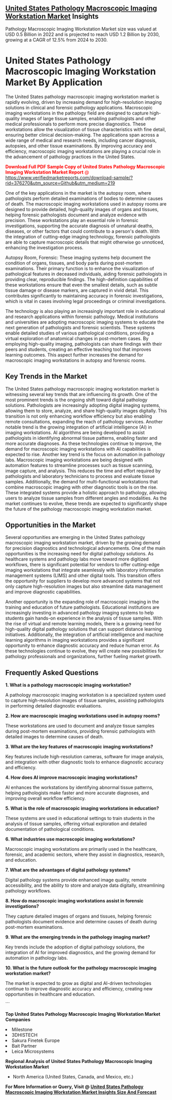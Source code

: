 <h2><a href="https://www.verifiedmarketreports.com/download-sample/?rid=376270&amp;utm_source=Github&amp;utm_medium=219" target="_blank">United States Pathology Macroscopic Imaging Workstation Market</a> Insights</h2><p>Pathology Macroscopic Imaging Workstation Market size was valued at USD 0.5 Billion in 2022 and is projected to reach USD 1.2 Billion by 2030, growing at a CAGR of 12.5% from 2024 to 2030.</p><p> <h1>United States Pathology Macroscopic Imaging Workstation Market By Application</h1> <p>The United States pathology macroscopic imaging workstation market is rapidly evolving, driven by increasing demand for high-resolution imaging solutions in clinical and forensic pathology applications. Macroscopic imaging workstations in the pathology field are designed to capture high-quality images of large tissue samples, enabling pathologists and other medical professionals to perform more precise diagnostics. These workstations allow the visualization of tissue characteristics with fine detail, ensuring better clinical decision-making. The applications span across a wide range of medical and research needs, including cancer diagnosis, autopsies, and other tissue examinations. By improving accuracy and efficiency, macroscopic imaging workstations are playing a crucial role in the advancement of pathology practices in the United States. <p><span class=""><span style="color: #ff0000;"><strong>Download Full PDF Sample Copy of United States Pathology Macroscopic Imaging Workstation Market Report</strong> @ </span><a href="https://www.verifiedmarketreports.com/download-sample/?rid=376270&amp;utm_source=Github&amp;utm_medium=219" target="_blank">https://www.verifiedmarketreports.com/download-sample/?rid=376270&amp;utm_source=Github&amp;utm_medium=219</a></span></p> One of the key applications in the market is the autopsy room, where pathologists perform detailed examinations of bodies to determine causes of death. The macroscopic imaging workstations used in autopsy rooms are designed to provide detailed, high-quality images of organs and tissues, helping forensic pathologists document and analyze evidence with precision. These workstations play an essential role in forensic investigations, supporting the accurate diagnosis of unnatural deaths, diseases, or other factors that could contribute to a person's death. With the integration of cutting-edge imaging technology, forensic pathologists are able to capture macroscopic details that might otherwise go unnoticed, enhancing the investigation process. <p>Autopsy Room, Forensic: These imaging systems help document the condition of organs, tissues, and body parts during post-mortem examinations. Their primary function is to enhance the visualization of pathological features in deceased individuals, aiding forensic pathologists in providing clear, reproducible findings. The high-definition capabilities of these workstations ensure that even the smallest details, such as subtle tissue damage or disease markers, are captured in vivid detail. This contributes significantly to maintaining accuracy in forensic investigations, which is vital in cases involving legal proceedings or criminal investigations.</p> <p>The technology is also playing an increasingly important role in educational and research applications within forensic pathology. Medical institutions and universities are adopting macroscopic imaging systems to educate the next generation of pathologists and forensic scientists. These systems enable detailed studies of various pathological conditions, providing a virtual exploration of anatomical changes in post-mortem cases. By employing high-quality imaging, pathologists can share findings with their peers and students, creating an effective teaching tool that improves learning outcomes. This aspect further increases the demand for macroscopic imaging workstations in autopsy and forensic rooms.</p> <h2>Key Trends in the Market</h2> <p>The United States pathology macroscopic imaging workstation market is witnessing several key trends that are influencing its growth. One of the most prominent trends is the ongoing shift toward digital pathology solutions. Pathologists are increasingly adopting digital imaging systems, allowing them to store, analyze, and share high-quality images digitally. This transition is not only enhancing workflow efficiency but also enabling remote consultations, expanding the reach of pathology services. Another notable trend is the growing integration of artificial intelligence (AI) in imaging workstations. AI algorithms are being developed to assist pathologists in identifying abnormal tissue patterns, enabling faster and more accurate diagnoses. As these technologies continue to improve, the demand for macroscopic imaging workstations with AI capabilities is expected to rise. Another key trend is the focus on automation in pathology labs. Macroscopic imaging workstations are being designed with automation features to streamline processes such as tissue scanning, image capture, and analysis. This reduces the time and effort required by pathologists and laboratory technicians to process and evaluate tissue samples. Additionally, the demand for multi-functional workstations that combine macroscopic imaging with other diagnostic tools is on the rise. These integrated systems provide a holistic approach to pathology, allowing users to analyze tissue samples from different angles and modalities. As the market continues to evolve, these trends are expected to significantly shape the future of the pathology macroscopic imaging workstation market.</p> <h2>Opportunities in the Market</h2> <p>Several opportunities are emerging in the United States pathology macroscopic imaging workstation market, driven by the growing demand for precision diagnostics and technological advancements. One of the main opportunities is the increasing need for digital pathology solutions. As healthcare systems and pathology labs move toward more digitized workflows, there is significant potential for vendors to offer cutting-edge imaging workstations that integrate seamlessly with laboratory information management systems (LIMS) and other digital tools. This transition offers the opportunity for suppliers to develop more advanced systems that not only capture high-resolution images but also streamline data management and improve diagnostic capabilities. <p>Another opportunity is the expanding role of macroscopic imaging in the training and education of future pathologists. Educational institutions are increasingly investing in advanced pathology imaging systems to help students gain hands-on experience in the analysis of tissue samples. With the rise of virtual and remote learning models, there is a growing need for high-quality digital pathology solutions that can support distance learning initiatives. Additionally, the integration of artificial intelligence and machine learning algorithms in imaging workstations provides a significant opportunity to enhance diagnostic accuracy and reduce human error. As these technologies continue to evolve, they will create new possibilities for pathology professionals and organizations, further fueling market growth.</p> <h2>Frequently Asked Questions</h2> <p><b>1. What is a pathology macroscopic imaging workstation?</b></p> <p>A pathology macroscopic imaging workstation is a specialized system used to capture high-resolution images of tissue samples, assisting pathologists in performing detailed diagnostic evaluations.</p> <p><b>2. How are macroscopic imaging workstations used in autopsy rooms?</b></p> <p>These workstations are used to document and analyze tissue samples during post-mortem examinations, providing forensic pathologists with detailed images to determine causes of death.</p> <p><b>3. What are the key features of macroscopic imaging workstations?</b></p> <p>Key features include high-resolution cameras, software for image analysis, and integration with other diagnostic tools to enhance diagnostic accuracy and efficiency.</p> <p><b>4. How does AI improve macroscopic imaging workstations?</b></p> <p>AI enhances the workstations by identifying abnormal tissue patterns, helping pathologists make faster and more accurate diagnoses, and improving overall workflow efficiency.</p> <p><b>5. What is the role of macroscopic imaging workstations in education?</b></p> <p>These systems are used in educational settings to train students in the analysis of tissue samples, offering virtual exploration and detailed documentation of pathological conditions.</p> <p><b>6. What industries use macroscopic imaging workstations?</b></p> <p>Macroscopic imaging workstations are primarily used in the healthcare, forensic, and academic sectors, where they assist in diagnostics, research, and education.</p> <p><b>7. What are the advantages of digital pathology systems?</b></p> <p>Digital pathology systems provide enhanced image quality, remote accessibility, and the ability to store and analyze data digitally, streamlining pathology workflows.</p> <p><b>8. How do macroscopic imaging workstations assist in forensic investigations?</b></p> <p>They capture detailed images of organs and tissues, helping forensic pathologists document evidence and determine causes of death during post-mortem examinations.</p> <p><b>9. What are the emerging trends in the pathology imaging market?</b></p> <p>Key trends include the adoption of digital pathology solutions, the integration of AI for improved diagnostics, and the growing demand for automation in pathology labs.</p> <p><b>10. What is the future outlook for the pathology macroscopic imaging workstation market?</b></p> <p>The market is expected to grow as digital and AI-driven technologies continue to improve diagnostic accuracy and efficiency, creating new opportunities in healthcare and education.</p> ```</p><p><strong>Top United States Pathology Macroscopic Imaging Workstation Market Companies</strong></p><div data-test-id=""><p><li>Milestone</li><li> 3DHISTECH</li><li> Sakura Finetek Europe</li><li> Bait Partner</li><li> Leica Microsystems</li></p><div><strong>Regional Analysis of&nbsp;United States Pathology Macroscopic Imaging Workstation Market</strong></div><ul><li dir="ltr"><p dir="ltr">North America&nbsp;(United States, Canada, and Mexico, etc.)</p></li></ul><p><strong>For More Information or Query, Visit @&nbsp;</strong><strong><a href="https://www.verifiedmarketreports.com/product/pathology-macroscopic-imaging-workstation-market/?utm_source=Github&amp;utm_medium=219" target="_blank">United States Pathology Macroscopic Imaging Workstation Market Insights Size And Forecast</a></strong></p></div>
